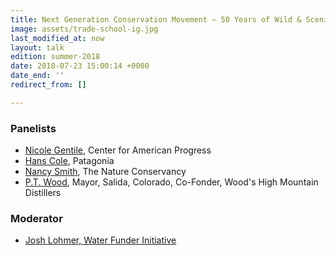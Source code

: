 ```yaml
---
title: Next Generation Conservation Movement – 50 Years of Wild & Scenic Rivers
image: assets/trade-school-ig.jpg
last_modified_at: now
layout: talk
edition: summer-2018
date: 2018-07-23 15:00:14 +0000
date_end: ''
redirect_from: []

---
```

### Panelists

* [Nicole Gentile](https://www.americanprogress.org/about/staff/gentile-nicole/bio/), Center for American Progress
* [Hans Cole](https://www.linkedin.com/in/hans-cole-4a2aa819/), Patagonia
* [Nancy Smith](https://www.linkedin.com/in/nancy-smith-3677864/), The Nature Conservancy
* [P.T. Wood](http://cityofsalida.com/city-government/mayor/), Mayor, Salida, Colorado, Co-Fonder, Wood's High Mountain Distillers

### Moderator

* [Josh Lohmer, Water Funder Initiative](https://www.linkedin.com/in/joshua-lohmer-9a024916/)